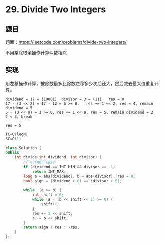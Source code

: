 # 29. Divide Two Integers

## 题目

题面：https://leetcode.com/problems/divide-two-integers/

不用乘除取余操作计算两数相除

## 实现

用左移操作计算，被除数最多比除数左移多少次后还大，然后减去最大值重复计算。

```
dividend = 17 = (10001)  divisor = 3 = (11)   res = 0
17 - (3 << 2) = 17 - 12 = 5 >= 0,   res += 1 << 2, res = 4, remain dividend = 5
5 - (3 << 0) = 2 >= 0, res += 1 << 0, res = 5, remain dividend = 2
2 < 3, break

res = 5
```

``` c++
TC=O(logN)
SC=O(1)

class Solution {
public:
    int divide(int dividend, int divisor) {
        // corner case
        if (dividend == INT_MIN && divisor == -1)
            return INT_MAX;
        long a = abs(dividend), b = abs(divisor), res = 0;
        bool sign = (dividend > 0) == (divisor > 0);
        
        while  (a >= b) {
            int shift = 0;
            while (a - (b << shift << 1) >= 0) {
                shift++;
            }
            res += 1 << shift;
            a -= b << shift;
        }
        return sign ? res : -res;
    }
};
```
